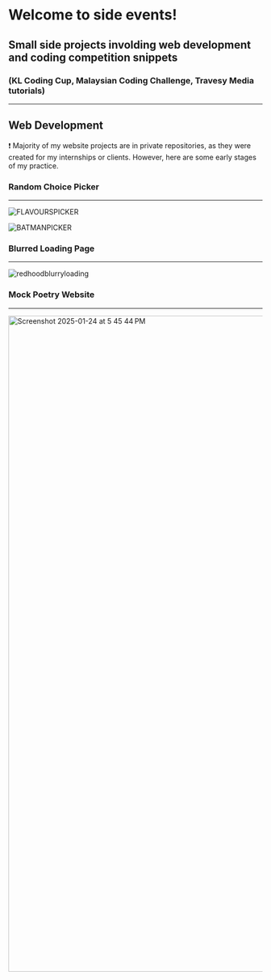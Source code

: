 <h1 align="left"> Welcome to side events! </h1> 

<h2 align="left"> Small side projects involding web development and coding competition snippets </h2>
<h3 align="left">(KL Coding Cup, Malaysian Coding Challenge, Travesy Media tutorials)</h3>

---

<h2 align="left"> Web Development </h2> 

❗ Majority of my website projects are in private repositories, as they were created for my internships or clients. However, here are some early stages of my practice.






<h3 align="left">Random Choice Picker</h3>

---


![FLAVOURSPICKER](https://github.com/user-attachments/assets/94cb7dfb-617b-4d89-9948-8e39a6abf606)

![BATMANPICKER](https://github.com/user-attachments/assets/ff0f5bd8-ff7f-4cfd-bfc4-06f904364424)

<h3 align="left">Blurred Loading Page</h3>

---

![redhoodblurryloading](https://github.com/user-attachments/assets/903ff76d-c934-4ed9-96e9-20cc65726324)


<h3 align="left">Mock Poetry Website</h3>

---

<img width="1297" alt="Screenshot 2025-01-24 at 5 45 44 PM" src="https://github.com/user-attachments/assets/740f3f91-ae39-4ba2-8be7-6b1ca9656a3c" />



